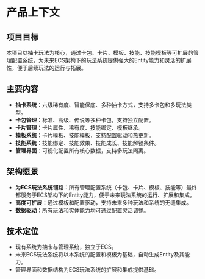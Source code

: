 # 产品上下文

## 项目目标
本项目以抽卡玩法为核心，通过卡包、卡片、模板、技能、技能模板等可扩展的管理配置系统，为未来ECS架构下的玩法系统提供强大的Entity能力和灵活的扩展性，便于后续玩法的运行与拓展。

## 主要内容
- **抽卡系统**：六级稀有度、智能保底、多种抽卡方式，支持多卡包和多玩法类型。
- **卡包管理**：标准、高级、传说等多种卡包，支持独立配置。
- **卡片管理**：卡片属性、稀有度、技能绑定、模板继承。
- **模板系统**：卡片模板、技能模板，支持配置驱动和热更新。
- **技能系统**：技能绑定、技能效果、技能成长、技能解锁条件。
- **管理界面**：可视化配置所有核心数据，支持多玩法隔离。

## 架构愿景
- **为ECS玩法系统铺路**：所有管理配置系统（卡包、卡片、模板、技能等）最终都服务于ECS架构下的Entity能力，便于未来玩法系统的运行、扩展和集成。
- **高度可扩展**：通过模板和配置驱动，支持未来多种玩法和系统的无缝集成。
- **数据驱动**：所有玩法和实体能力均可通过配置灵活调整。

## 技术定位
- 现有系统为抽卡与管理系统，独立于ECS。
- 未来ECS玩法系统将以本系统的配置和模板为基础，自动生成Entity及其能力。
- 管理界面和数据结构为ECS玩法系统的扩展和集成提供基础。 